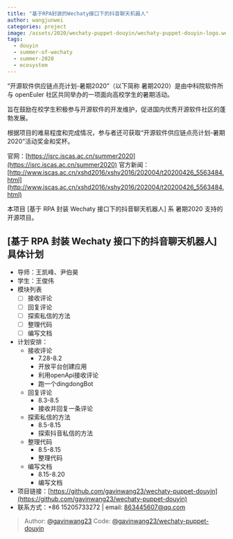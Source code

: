 ```yaml
---
title: "基于RPA封装的Wechaty接口下的抖音聊天机器人"
author: wangjunwei
categories: project
image: /assets/2020/wechaty-puppet-douyin/wechaty-puppet-douyin-logo.webp
tags:
  - douyin
  - summer-of-wechaty
  - summer-2020
  - ecosystem
---
```


“开源软件供应链点亮计划-暑期2020”（以下简称 暑期2020）是由中科院软件所与 openEuler 社区共同举办的一项面向高校学生的暑期活动。

旨在鼓励在校学生积极参与开源软件的开发维护，促进国内优秀开源软件社区的蓬勃发展。

根据项目的难易程度和完成情况，参与者还可获取“开源软件供应链点亮计划-暑期2020”活动奖金和奖杯。

官网：[https://isrc.iscas.ac.cn/summer2020](https://isrc.iscas.ac.cn/summer2020) 官方新闻：[http://www.iscas.ac.cn/xshd2016/xshy2016/202004/t20200426_5563484.html](http://www.iscas.ac.cn/xshd2016/xshy2016/202004/t20200426_5563484.html)

本项目 [基于 RPA 封装 Wechaty 接口下的抖音聊天机器人] 系 暑期2020 支持的开源项目。

<!--more-->

## [基于 RPA 封装 Wechaty 接口下的抖音聊天机器人]具体计划

- 导师：王凯峰、尹伯昊
- 学生：王俊伟
- 模块列表
  - [ ] 接收评论
  - [ ] 回复评论
  - [ ] 探索私信的方法
  - [ ] 整理代码
  - [ ] 编写文档
- 计划安排：
  - 接收评论
    - 7.28-8.2
    - 开放平台创建应用
    - 利用openApi接收评论
    - 跑一个dingdongBot
  - 回复评论
    - 8.3-8.5
    - 接收并回复一条评论
  - 探索私信的方法
    - 8.5-8.15
    - 探索抖音私信的方法
  - 整理代码
    - 8.5-8.15
    - 整理代码
  - 编写文档
    - 8.15-8.20
    - 编写文档
- 项目链接：[https://github.com/gavinwang23/wechaty-puppet-douyin](https://github.com/gavinwang23/wechaty-puppet-douyin)
- 联系方式：+86 15205733272 | email: 863445607@qq.com

> Author: [@gavinwang23](https://github.com/gavinwang23)
> Code: [@gavinwang23/wechaty-puppet-douyin](https://github.com/gavinwang23/wechaty-puppet-douyin)
